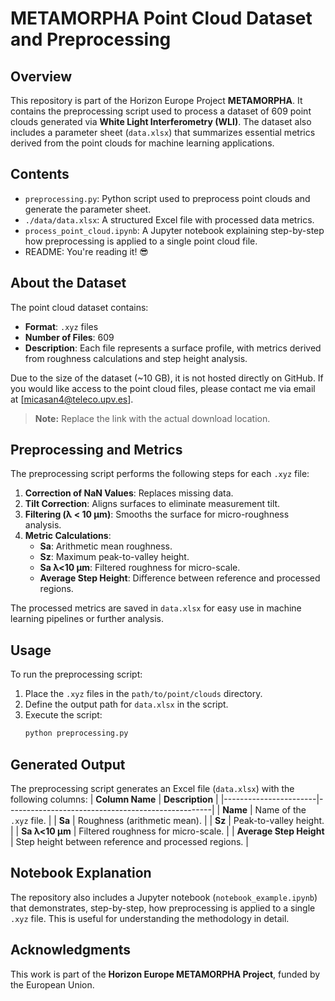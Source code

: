 
# **METAMORPHA Point Cloud Dataset and Preprocessing**

## **Overview**
This repository is part of the Horizon Europe Project **METAMORPHA**. It contains the preprocessing script used to process a dataset of 609 point clouds generated via **White Light Interferometry (WLI)**. The dataset also includes a parameter sheet (`data.xlsx`) that summarizes essential metrics derived from the point clouds for machine learning applications.

## **Contents**
- `preprocessing.py`: Python script used to preprocess point clouds and generate the parameter sheet.
- `./data/data.xlsx`: A structured Excel file with processed data metrics.
- `process_point_cloud.ipynb`: A Jupyter notebook explaining step-by-step how preprocessing is applied to a single point cloud file.
- README: You're reading it! 😎

## **About the Dataset**
The point cloud dataset contains:
- **Format**: `.xyz` files
- **Number of Files**: 609
- **Description**: Each file represents a surface profile, with metrics derived from roughness calculations and step height analysis.

Due to the size of the dataset (~10 GB), it is not hosted directly on GitHub. If you would like access to the point cloud files, please contact me via email at [micasan4@teleco.upv.es].

> **Note:** Replace the link with the actual download location.

## **Preprocessing and Metrics**
The preprocessing script performs the following steps for each `.xyz` file:
1. **Correction of NaN Values**: Replaces missing data.
2. **Tilt Correction**: Aligns surfaces to eliminate measurement tilt.
3. **Filtering (λ < 10 µm)**: Smooths the surface for micro-roughness analysis.
4. **Metric Calculations**:
   - **Sa**: Arithmetic mean roughness.
   - **Sz**: Maximum peak-to-valley height.
   - **Sa λ<10 µm**: Filtered roughness for micro-scale.
   - **Average Step Height**: Difference between reference and processed regions.

The processed metrics are saved in `data.xlsx` for easy use in machine learning pipelines or further analysis.

## **Usage**
To run the preprocessing script:
1. Place the `.xyz` files in the `path/to/point/clouds` directory.
2. Define the output path for `data.xlsx` in the script.
3. Execute the script:
   ```bash
   python preprocessing.py
   ```

## **Generated Output**
The preprocessing script generates an Excel file (`data.xlsx`) with the following columns:
| **Column Name**      | **Description**                                   |
|-----------------------|---------------------------------------------------|
| **Name**             | Name of the `.xyz` file.                         |
| **Sa**               | Roughness (arithmetic mean).                     |
| **Sz**               | Peak-to-valley height.                           |
| **Sa λ<10 µm**       | Filtered roughness for micro-scale.              |
| **Average Step Height** | Step height between reference and processed regions. |

## **Notebook Explanation**
The repository also includes a Jupyter notebook (`notebook_example.ipynb`) that demonstrates, step-by-step, how preprocessing is applied to a single `.xyz` file. This is useful for understanding the methodology in detail.

## **Acknowledgments**
This work is part of the **Horizon Europe METAMORPHA Project**, funded by the European Union.
